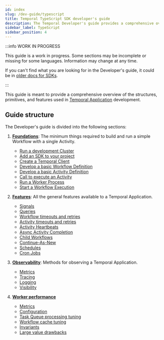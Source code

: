 ```yaml
---
id: index
slug: /dev-guide/typescript
title: Temporal TypeScript SDK developer's guide
description: The Temporal Developer's guide provides a comprehensive overview of the structures, primitives, and features used in Temporal Application development.
sidebar_label: TypeScript
sidebar_position: 4
---
```


:::info WORK IN PROGRESS

This guide is a work in progress.
Some sections may be incomplete or missing for some languages.
Information may change at any time.

If you can't find what you are looking for in the Developer's guide, it could be in [older docs for SDKs](https://legacy-documentation-sdks.temporal.io/).

:::

This guide is meant to provide a comprehensive overview of the structures, primitives, and features used in [Temporal Application](/temporal#temporal-application) development.

## Guide structure

The Developer's guide is divided into the following sections:

1. [**Foundations**](/dev-guide/typescript/foundations): The minimum things required to build and run a simple Workflow with a single Activity.

   - [Run a development Cluster](/dev-guide/typescript/foundations#run-a-dev-cluster)
   - [Add an SDK to your project](/dev-guide/typescript/foundations#add-your-sdk)
   - [Create a Temporal Client](/dev-guide/typescript/foundations#connect-to-a-cluster)
   - [Develop a basic Workflow Definition](/dev-guide/typescript/foundations#develop-workflows)
   - [Develop a basic Activity Definition](/dev-guide/typescript/foundations#develop-activities)
   - [Call to execute an Activity](/dev-guide/typescript/foundations#activity-execution)
   - [Run a Worker Process](/dev-guide/typescript/foundations#run-worker-processes)
   - [Start a Workflow Execution](/dev-guide/typescript/foundations#start-workflow-execution)

2. [**Features**](/dev-guide/typescript/features): All the general features available to a Temporal Application.

   - [Signals](/dev-guide/typescript/features#signals)
   - [Queries](/dev-guide/typescript/features#queries)
   - [Workflow timeouts and retries](/dev-guide/typescript/features#workflow-timeouts)
   - [Activity timeouts and retries](/dev-guide/typescript/features#activity-timeouts)
   - [Activity Heartbeats](/dev-guide/typescript/features#activity-heartbeats)
   - [Async Activity Completion](/dev-guide/typescript/features#asynchronous-activity-completion)
   - [Child Workflows](/dev-guide/typescript/features#child-workflows)
   - [Continue-As-New](/dev-guide/typescript/features#continue-as-new)
   - [Schedules](/dev-guide/typescript/features#schedule-a-workflow)
   - [Cron Jobs](/dev-guide/typescript/features#temporal-cron-jobs)

3. [**Observability**](/dev-guide/typescript/observability): Methods for observing a Temporal Application.

   - [Metrics](/dev-guide/typescript/observability#metrics)
   - [Tracing](/dev-guide/typescript/observability#tracing)
   - [Logging](/dev-guide/typescript/observability#logging)
   - [Visibility](/dev-guide/typescript/observability#visibility)

4. [**Worker performance**](/dev-guide/worker-performance)

   - [Metrics](/dev-guide/worker-performance#metrics)
   - [Configuration](/dev-guide/worker-performance#configuration)
   - [Task Queue processing tuning](/dev-guide/worker-performance#task-queues-processing-tuning)
   - [Workflow cache tuning](/dev-guide/worker-performance#workflow-cache-tuning)
   - [Invariants](/dev-guide/worker-performance#invariants)
   - [Large value drawbacks](/dev-guide/worker-performance#drawbacks-of-putting-just-large-values-everywhere)
